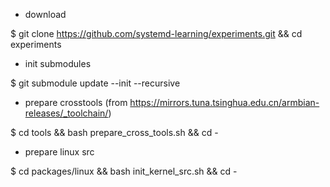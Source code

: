 
- download

$ git clone https://github.com/systemd-learning/experiments.git && cd experiments

- init submodules

$ git submodule update --init --recursive

- prepare crosstools (from https://mirrors.tuna.tsinghua.edu.cn/armbian-releases/_toolchain/)

$ cd tools && bash prepare_cross_tools.sh && cd -

- prepare linux src

$ cd packages/linux && bash init_kernel_src.sh && cd -
